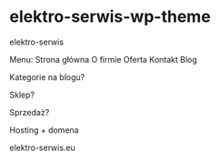 # elektro-serwis-wp-theme
elektro-serwis




Menu:
Strona główna
O firmie
Oferta
Kontakt
Blog

Kategorie na blogu?



Sklep?

Sprzedaż?

Hosting + domena


elektro-serwis.eu